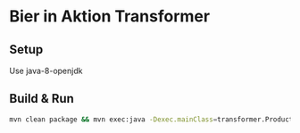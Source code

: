 # Bier in Aktion Transformer

## Setup

Use java-8-openjdk


## Build & Run

```bash
mvn clean package && mvn exec:java -Dexec.mainClass=transformer.ProductTransformer
```

